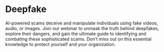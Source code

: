 # Deepfake
AI-powered scams deceive and manipulate individuals using fake videos, audio, or images. Join our webinar to unmask the truth behind deepfakes, explore their dangers, and gain the ultimate guide to identifying and combating these sophisticated scams. Don’t miss out on this essential knowledge to protect yourself and your organization.
